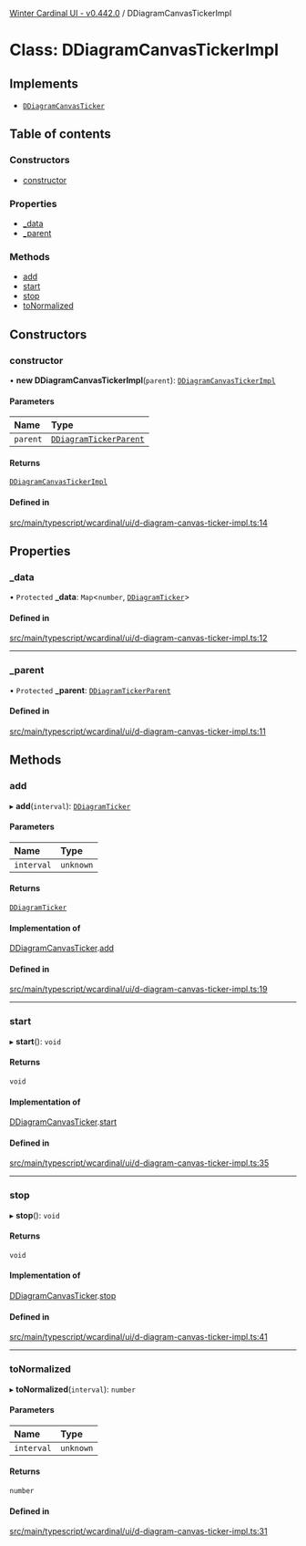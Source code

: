 [Winter Cardinal UI - v0.442.0](../index.md) / DDiagramCanvasTickerImpl

# Class: DDiagramCanvasTickerImpl

## Implements

- [`DDiagramCanvasTicker`](../interfaces/DDiagramCanvasTicker.md)

## Table of contents

### Constructors

- [constructor](DDiagramCanvasTickerImpl.md#constructor)

### Properties

- [\_data](DDiagramCanvasTickerImpl.md#_data)
- [\_parent](DDiagramCanvasTickerImpl.md#_parent)

### Methods

- [add](DDiagramCanvasTickerImpl.md#add)
- [start](DDiagramCanvasTickerImpl.md#start)
- [stop](DDiagramCanvasTickerImpl.md#stop)
- [toNormalized](DDiagramCanvasTickerImpl.md#tonormalized)

## Constructors

### constructor

• **new DDiagramCanvasTickerImpl**(`parent`): [`DDiagramCanvasTickerImpl`](DDiagramCanvasTickerImpl.md)

#### Parameters

| Name | Type |
| :------ | :------ |
| `parent` | [`DDiagramTickerParent`](../interfaces/DDiagramTickerParent.md) |

#### Returns

[`DDiagramCanvasTickerImpl`](DDiagramCanvasTickerImpl.md)

#### Defined in

[src/main/typescript/wcardinal/ui/d-diagram-canvas-ticker-impl.ts:14](https://github.com/winter-cardinal/winter-cardinal-ui/blob/v0.442.0/src/main/typescript/wcardinal/ui/d-diagram-canvas-ticker-impl.ts#L14)

## Properties

### \_data

• `Protected` **\_data**: `Map`\<`number`, [`DDiagramTicker`](DDiagramTicker.md)\>

#### Defined in

[src/main/typescript/wcardinal/ui/d-diagram-canvas-ticker-impl.ts:12](https://github.com/winter-cardinal/winter-cardinal-ui/blob/v0.442.0/src/main/typescript/wcardinal/ui/d-diagram-canvas-ticker-impl.ts#L12)

___

### \_parent

• `Protected` **\_parent**: [`DDiagramTickerParent`](../interfaces/DDiagramTickerParent.md)

#### Defined in

[src/main/typescript/wcardinal/ui/d-diagram-canvas-ticker-impl.ts:11](https://github.com/winter-cardinal/winter-cardinal-ui/blob/v0.442.0/src/main/typescript/wcardinal/ui/d-diagram-canvas-ticker-impl.ts#L11)

## Methods

### add

▸ **add**(`interval`): [`DDiagramTicker`](DDiagramTicker.md)

#### Parameters

| Name | Type |
| :------ | :------ |
| `interval` | `unknown` |

#### Returns

[`DDiagramTicker`](DDiagramTicker.md)

#### Implementation of

[DDiagramCanvasTicker](../interfaces/DDiagramCanvasTicker.md).[add](../interfaces/DDiagramCanvasTicker.md#add)

#### Defined in

[src/main/typescript/wcardinal/ui/d-diagram-canvas-ticker-impl.ts:19](https://github.com/winter-cardinal/winter-cardinal-ui/blob/v0.442.0/src/main/typescript/wcardinal/ui/d-diagram-canvas-ticker-impl.ts#L19)

___

### start

▸ **start**(): `void`

#### Returns

`void`

#### Implementation of

[DDiagramCanvasTicker](../interfaces/DDiagramCanvasTicker.md).[start](../interfaces/DDiagramCanvasTicker.md#start)

#### Defined in

[src/main/typescript/wcardinal/ui/d-diagram-canvas-ticker-impl.ts:35](https://github.com/winter-cardinal/winter-cardinal-ui/blob/v0.442.0/src/main/typescript/wcardinal/ui/d-diagram-canvas-ticker-impl.ts#L35)

___

### stop

▸ **stop**(): `void`

#### Returns

`void`

#### Implementation of

[DDiagramCanvasTicker](../interfaces/DDiagramCanvasTicker.md).[stop](../interfaces/DDiagramCanvasTicker.md#stop)

#### Defined in

[src/main/typescript/wcardinal/ui/d-diagram-canvas-ticker-impl.ts:41](https://github.com/winter-cardinal/winter-cardinal-ui/blob/v0.442.0/src/main/typescript/wcardinal/ui/d-diagram-canvas-ticker-impl.ts#L41)

___

### toNormalized

▸ **toNormalized**(`interval`): `number`

#### Parameters

| Name | Type |
| :------ | :------ |
| `interval` | `unknown` |

#### Returns

`number`

#### Defined in

[src/main/typescript/wcardinal/ui/d-diagram-canvas-ticker-impl.ts:31](https://github.com/winter-cardinal/winter-cardinal-ui/blob/v0.442.0/src/main/typescript/wcardinal/ui/d-diagram-canvas-ticker-impl.ts#L31)
